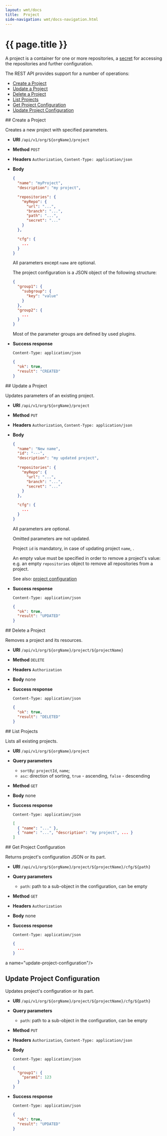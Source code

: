 ```yaml
---
layout: wmt/docs
title:  Project
side-navigation: wmt/docs-navigation.html
---
```


# {{ page.title }}

A project is a container for one or more repositories, a [secret](./secret.html)
for accessing the repositories and further configuration.

The REST API provides support for a number of operations:

- [Create a Project](#create-project)
- [Update a Project](#update-project)
- [Delete a Project](#delete-project)
- [List Projects](#list-projects)
- [Get Project Configuration](#get-project-configuration)
- [Update Project Configuration](#update-project-configuration)

<a name="create-project"/>
## Create a Project

Creates a new project with specified parameters.

* **URI** `/api/v1/org/${orgName}/project`
* **Method** `POST`
* **Headers** `Authorization`, `Content-Type: application/json`
* **Body**
    ```json
    {
      "name": "myProject",
      "description": "my project",
    
      "repositories": {
        "myRepo": {
          "url": "...",
          "branch": "...",
          "path": "...",
          "secret": "..."
        }
      },

      "cfg": {
        ...
      }
    }
    ```
    All parameters except `name` are optional.
    
    The project configuration is a JSON object of the following structure:
    ```json
    {
      "group1": {
        "subgroup": {
          "key": "value"
        }
      },
      "group2": {
        ...
      }
    }
    ```

    Most of the parameter groups are defined by used plugins.
* **Success response**
    ```
    Content-Type: application/json
    ```

    ```json
    {
      "ok": true,
      "result": "CREATED"
    }
    ```

<a name="update-project"/>
## Update a Project

Updates parameters of an existing project.

* **URI** `/api/v1/org/${orgName}/project`
* **Method** `PUT`
* **Headers** `Authorization`, `Content-Type: application/json`
* **Body**
    ```json
    {
      "name": "New name",
      "id": "---",
      "description": "my updated project",
      
      "repositories": {
        "myRepo": {
          "url": "...",
          "branch": "...",
          "secret": "..."
        }
      },

      "cfg": {
        ...
      }
    }
    ```
    All parameters are optional.
    
    Omitted parameters are not updated.

    Project `id` is mandatory, in case of updating project `name`, .
    
    An empty value must be specified in order to remove a project's value:
    e.g. an empty `repositories` object to remove all repositories from a project.

    See also: [project configuration](#project-configuration)
* **Success response**
    ```
    Content-Type: application/json
    ```

    ```json
    {
      "ok": true,
      "result": "UPDATED"
    }
    ```

<a name="delete-project"/>
## Delete a Project

Removes a project and its resources.

* **URI** `/api/v1/org/${orgName}/project/${projectName}`
* **Method** `DELETE`
* **Headers** `Authorization`
* **Body**
    none
* **Success response**
    ```
    Content-Type: application/json
    ```

    ```json
    {
      "ok": true,
      "result": "DELETED"
    }
    ```

<a name="list-projects">
## List Projects

Lists all existing projects.

* **URI** `/api/v1/org/${orgName}/project`
* **Query parameters**
    - `sortBy`: `projectId`, `name`;
    - `asc`: direction of sorting, `true` - ascending, `false` - descending
* **Method** `GET`
* **Body**
    none
* **Success response**
    ```
    Content-Type: application/json
    ```

    ```json
    [
      { "name": "..." },
      { "name": "...", "description": "my project", ... }
    ]
    ```

<a name="get-project-configuration"/>
## Get Project Configuration

Returns project's configuration JSON or its part.

* **URI** `/api/v1/org/${orgName}/project/${projectName}/cfg/${path}`
* **Query parameters**
    - `path`: path to a sub-object in the configuration, can be empty
* **Method** `GET`
* **Headers** `Authorization`
* **Body**
    none
* **Success response**
    ```
    Content-Type: application/json
    ```

    ```json
    {
      ...
    }
    ```

a name="update-project-configuration"/>
## Update Project Configuration

Updates project's configuration or its part.

* **URI** `/api/v1/org/${orgName}/project/${projectName}/cfg/${path}`
* **Query parameters**
    - `path`: path to a sub-object in the configuration, can be empty
* **Method** `PUT`
* **Headers** `Authorization`, `Content-Type: application/json`
* **Body**
    ```
    Content-Type: application/json
    ```

    ```json
    {
      "group1": {
        "param1": 123
      }
    }
    ```
* **Success response**
    ```
    Content-Type: application/json
    ```

    ```json
    {
      "ok": true,
      "result": "UPDATED"
    }
    ```
